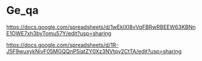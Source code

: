 # Ge_qa
https://docs.google.com/spreadsheets/d/1wEklXI8vVqFBRwRBEEW63KBNnE1OWE7xh3byTomu57Y/edit?usp=sharing

https://docs.google.com/spreadsheets/d/1R-J5F9wuxykNivF05MGQQnP5iatZY0Xz3NVtqy2CtTA/edit?usp=sharing